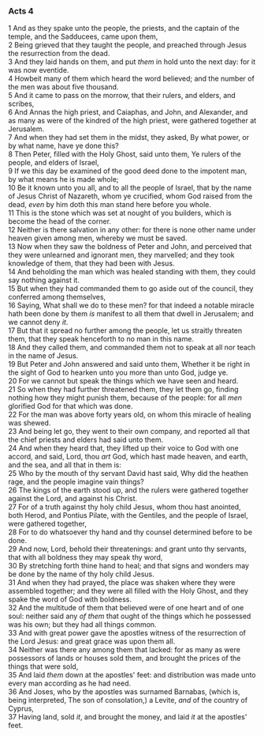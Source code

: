 ### Acts 4

1 And as they spake unto the people, the priests, and the captain of the temple, and the Sadducees, came upon them,  
2 Being grieved that they taught the people, and preached through Jesus the resurrection from the dead.  
3 And they laid hands on them, and put *them* in hold unto the next day: for it was now eventide.  
4 Howbeit many of them which heard the word believed; and the number of the men was about five thousand.  
5 And it came to pass on the morrow, that their rulers, and elders, and scribes,  
6 And Annas the high priest, and Caiaphas, and John, and Alexander, and as many as were of the kindred of the high priest, were gathered together at Jerusalem.  
7 And when they had set them in the midst, they asked, By what power, or by what name, have ye done this?  
8 Then Peter, filled with the Holy Ghost, said unto them, Ye rulers of the people, and elders of Israel,  
9 If we this day be examined of the good deed done to the impotent man, by what means he is made whole;  
10 Be it known unto you all, and to all the people of Israel, that by the name of Jesus Christ of Nazareth, whom ye crucified, whom God raised from the dead, *even* by him doth this man stand here before you whole.  
11 This is the stone which was set at nought of you builders, which is become the head of the corner.  
12 Neither is there salvation in any other: for there is none other name under heaven given among men, whereby we must be saved.  
13 Now when they saw the boldness of Peter and John, and perceived that they were unlearned and ignorant men, they marvelled; and they took knowledge of them, that they had been with Jesus.  
14 And beholding the man which was healed standing with them, they could say nothing against it.  
15 But when they had commanded them to go aside out of the council, they conferred among themselves,  
16 Saying, What shall we do to these men? for that indeed a notable miracle hath been done by them *is* manifest to all them that dwell in Jerusalem; and we cannot deny *it*.  
17 But that it spread no further among the people, let us straitly threaten them, that they speak henceforth to no man in this name.  
18 And they called them, and commanded them not to speak at all nor teach in the name of Jesus.  
19 But Peter and John answered and said unto them, Whether it be right in the sight of God to hearken unto you more than unto God, judge ye.  
20 For we cannot but speak the things which we have seen and heard.  
21 So when they had further threatened them, they let them go, finding nothing how they might punish them, because of the people: for all *men* glorified God for that which was done.  
22 For the man was above forty years old, on whom this miracle of healing was shewed.  
23 And being let go, they went to their own company, and reported all that the chief priests and elders had said unto them.  
24 And when they heard that, they lifted up their voice to God with one accord, and said, Lord, thou *art* God, which hast made heaven, and earth, and the sea, and all that in them is:  
25 Who by the mouth of thy servant David hast said, Why did the heathen rage, and the people imagine vain things?  
26 The kings of the earth stood up, and the rulers were gathered together against the Lord, and against his Christ.  
27 For of a truth against thy holy child Jesus, whom thou hast anointed, both Herod, and Pontius Pilate, with the Gentiles, and the people of Israel, were gathered together,  
28 For to do whatsoever thy hand and thy counsel determined before to be done.  
29 And now, Lord, behold their threatenings: and grant unto thy servants, that with all boldness they may speak thy word,  
30 By stretching forth thine hand to heal; and that signs and wonders may be done by the name of thy holy child Jesus.  
31 And when they had prayed, the place was shaken where they were assembled together; and they were all filled with the Holy Ghost, and they spake the word of God with boldness.  
32 And the multitude of them that believed were of one heart and of one soul: neither said any *of them* that ought of the things which he possessed was his own; but they had all things common.  
33 And with great power gave the apostles witness of the resurrection of the Lord Jesus: and great grace was upon them all.  
34 Neither was there any among them that lacked: for as many as were possessors of lands or houses sold them, and brought the prices of the things that were sold,  
35 And laid *them* down at the apostles' feet: and distribution was made unto every man according as he had need.  
36 And Joses, who by the apostles was surnamed Barnabas, (which is, being interpreted, The son of consolation,) a Levite, *and* of the country of Cyprus,  
37 Having land, sold *it*, and brought the money, and laid *it* at the apostles' feet.  
